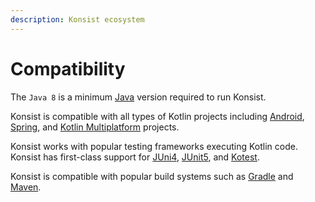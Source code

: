 ```yaml
---
description: Konsist ecosystem
---
```


# Compatibility

The `Java 8` is a minimum [Java](https://www.java.com/en) version required to run Konsist.

Konsist is compatible with all types of Kotlin projects including [Android](https://www.android.com/), [Spring](https://spring.io/), and [Kotlin Multiplatform](https://kotlinlang.org/docs/multiplatform.html) projects.

Konsist works with popular testing frameworks executing Kotlin code. Konsist has first-class support for [JUni4](https://junit.org/junit4/), [JUnit5](https://junit.org/junit5/), and [Kotest](https://kotest.io/).&#x20;

Konsist is compatible with popular build systems such as [Gradle](https://gradle.org/) and [Maven](https://maven.apache.org/).
